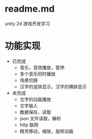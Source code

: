 # readme.md

 unity 2d 游戏开发学习


# 功能实现
+ 已完成
	+ 音乐，音效播放，暂停 	
	+ 多个音乐同时播放
	+ 场景切换
	+ 汉字的竖排显示，汉字的横排显示
+ 未完成
	+ 文字的动画播放
	+ 文字输入
	+ 数据保存，读取
	+ json 文件读取，解析
	+ http 联网
	+ 精灵移动，缩放，旋转动画




